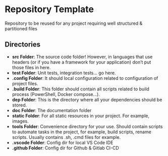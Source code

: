 # Repository Template

Repository to be reused for any project requiring well structured & partitioned files

## Directories

- **src Folder**: The source code folder! However, in languages that use headers (or if you have a framework for your application) don’t put those files in here.
- **test Folder**: Unit tests, integration tests… go here.
- **.config Folder**: It should local configuration related to configuration of project files.
- **.build Folder**: This folder should contain all scripts related to build process (PowerShell, Docker compose…).
- **dep Folder**: This is the directory where all your dependencies should be stored.
- **doc Folder**: The documentation folder
- **static Folder**: For all static resources in your project. For example, images.
- **tools Folder**: Convenience directory for your use. Should contain scripts to automate tasks in the project, for example, build scripts, rename scripts. Usually contains .sh, .cmd files for example.
- **.vscode Folder**: Config dir for local VS Code IDE
- **.github Folder**: Config dir for Github & Gitlab CI-CD
